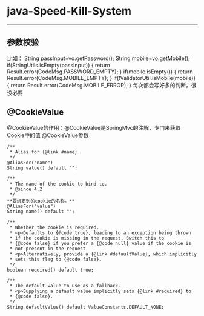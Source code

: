 # java-Speed-Kill-System
----------
## 参数校验  ##
 比如：
			String passInput=vo.getPassword();
			String mobile=vo.getMobile();
			if(StringUtils.isEmpty(passInput)) {
				return Result.error(CodeMsg.PASSWORD_EMPTY);
			}
			if(mobile.isEmpty()) {
				return Result.error(CodeMsg.MOBILE_EMPTY);
			}
			if(!ValidatorUtil.isMobile(mobile)) {
				return Result.error(CodeMsg.MOBILE_ERROR);
			}
每次都会写好多的判断，很没必要



## @CookieValue ##
 @CookieValue的作用：@CookieValue是SpringMvc的注解，专门来获取Cookie中的值
 @CookieValue参数
    

   	/**
	 * Alias for {@link #name}.
	 */
	@AliasFor("name")
	String value() default "";
	
	/**
	 * The name of the cookie to bind to.
	 * @since 4.2
	 */
	**要绑定到的cookie的名称。**
	@AliasFor("value")
	String name() default "";

	/**
	 * Whether the cookie is required.
	 * <p>Defaults to {@code true}, leading to an exception being thrown
	 * if the cookie is missing in the request. Switch this to
	 * {@code false} if you prefer a {@code null} value if the cookie is
	 * not present in the request.
	 * <p>Alternatively, provide a {@link #defaultValue}, which implicitly
	 * sets this flag to {@code false}.
	 */
	boolean required() default true;

	/**
	 * The default value to use as a fallback.
	 * <p>Supplying a default value implicitly sets {@link #required} to
	 * {@code false}.
	 */
	String defaultValue() default ValueConstants.DEFAULT_NONE;
	

